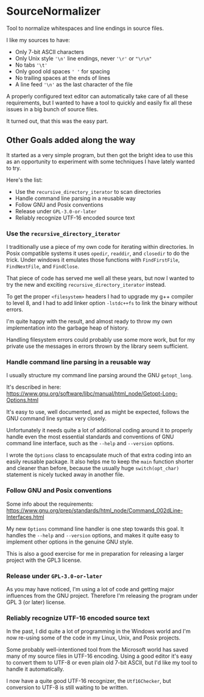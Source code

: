 # SourceNormalizer

Tool to normalize whitespaces and line endings in source files.

I like my sources to have:

- Only 7-bit ASCII characters
- Only Unix style `'\n'` line endings, never `'\r'` or `"\r\n"`
- No tabs `'\t'`
- Only good old spaces `' '` for spacing
- No trailing spaces at the ends of lines
- A line feed `'\n'` as the last character of the file

A properly configured text editor can automatically take care
of all these requirements, but I wanted to have a tool
to quickly and easily fix all these issues in a big bunch
of source files.

It turned out, that this was the easy part.

## Other Goals added along the way

It started as a very simple program, but then got the bright idea
to use this as an opportunity to experiment with some techniques I have lately wanted to try.

Here's the list:

- Use the `recursive_directory_iterator` to scan directories
- Handle command line parsing in a reusable way
- Follow GNU and Posix conventions
- Release under `GPL-3.0-or-later`
- Reliably recognize UTF-16 encoded source text

### Use the `recursive_directory_iterator`

I traditionally use a piece of my own code for iterating within directories.
In Posix compatible systems it uses `opedir`, `readdir`, and `closedir` to do the trick.
Under windows it emulates those functions with `FindFirstFile`, `FindNextFile`, and `FindClose`.

That piece of code has served me well all these years,
but now I wanted to try the new and exciting `recursive_directory_iterator` instead.

To get the proper `<filesystem>` headers I had to upgrade my g++ compiler to level 8,
and I had to add linker option `-lstdc++fs` to link the binary without errors.

I'm quite happy with the result, and almost ready to throw my
own implementation into the garbage heap of history.

Handling filesystem errors could probably use some more work,
but for my private use the messages in errors thrown by the library seem sufficient.


### Handle command line parsing in a reusable way

I usually structure my command line parsing around the GNU `getopt_long`.

It's described in here: https://www.gnu.org/software/libc/manual/html_node/Getopt-Long-Options.html

It's easy to use, well documented, and as might be expected,
follows the GNU command line syntax very closely.

Unfortunately it needs quite a lot of additional coding around it to properly handle even
the most essential standards and conventions of GNU command line interface,
such as the `--help` and `--version` options.

I wrote the `Options` class to encapsulate much of that extra coding into an easily
reusable package. It also helps me to keep the `main` function shorter and cleaner
than before, because the usually huge `switch(opt_char)` statement is nicely tucked away in another file.


### Follow GNU and Posix conventions

Some info about the requirements: https://www.gnu.org/prep/standards/html_node/Command_002dLine-Interfaces.html

My new `Options` command line handler is one step towards this goal.
It handles the `--help` and `--version` options, and makes it quite easy to
implement other options in the genuine GNU style.

This is also a good exercise for me in preparation for releasing a larger project
with the GPL3 license.

### Release under `GPL-3.0-or-later`

As you may have noticed, I'm using a lot of code and getting major influences from the GNU project.
Therefore I'm releasing the program under GPL 3 (or later) license.

### Reliably recognize UTF-16 encoded source text

In the past, I did quite a lot of programming in the Windows world
and I'm now re-using some of the
code in my Linux, Unix, and Posix projects.

Some probably well-intentioned tool from the Microsoft world has saved many of my source
files in UTF-16 encoding. Using a good editor it's easy to convert them to UTF-8 or even
plain old 7-bit ASCII, but I'd like my tool to handle it automatically.

I now have a quite good UTF-16 recognizer, the `Utf16Checker`,
but conversion to UTF-8 is still waiting to be written.
